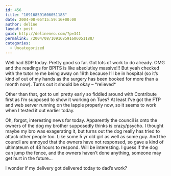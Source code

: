 ```yaml
---
id: 456
title: "109168591606051188"
date: 2004-08-05T15:59:16+00:00
author: deline
layout: post
guid: http://delineneo.com/?p=341
permalink: /2004/08/109168591606051188/
categories:
  - Uncategorized
---
```

Well had SDP today. Pretty good so far. Got lots of work to do already. OMG and the readings for BPITS is like absolutley massive!!! But yeah checked with the tutor re me being away on 19th because I&#8217;ll be in hospital (so it&#8217;s kind of out of my hands as the surgery has been booked for more than a month now). Turns out it should be okay &#8211; \*relieved\*

Other than that, got to uni pretty early so fiddled around with Contribute first as I&#8217;m supposed to show it working on Tues? At least I&#8217;ve got the FTP and web server running on the lappie properly now, so it seems to work when I tested it out earlier today.

Oh, forgot, interesting news for today. Apparently the council is onto the owners of the dog my brother supposedly thinks is crazy/psycho. I thought maybe my bro was exagerating it, but turns out the dog really has tried to attack other people too. Like some 5 yr old girl as well as some guy. And the council are annoyed that the owners have not responsed, so gave a kind of ultimateum of 48 hours to respond. Will be interesting. I guess if the dog can jump the fence, and the owners haven&#8217;t done anything, someone may get hurt in the future&#8230;

I wonder if my delivery got delivered today to dad&#8217;s work?
